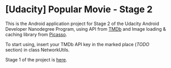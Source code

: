 # [Udacity] Popular Movie - Stage 2
This is the Android application project for Stage 2 of the Udacity Android Developer Nanodegree Program, using API from [TMDb](https://www.themoviedb.org/) and Image loading & caching library from [Picasso](http://square.github.io/picasso/).

To start using, insert your TMDb API key in the marked place (*TODO* section) in class NetworkUtils.

Stage 1 of the project is [here](https://github.com/thvphuc246/Udacity-PopularMovie-1).
